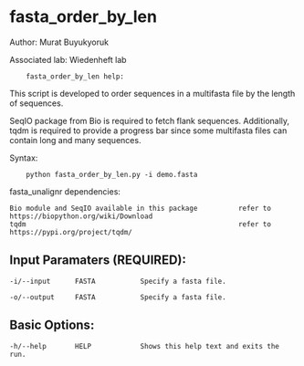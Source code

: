 # fasta_order_by_len


Author: Murat Buyukyoruk

Associated lab: Wiedenheft lab

        fasta_order_by_len help:

This script is developed to order sequences in a multifasta file by the length of sequences.

SeqIO package from Bio is required to fetch flank sequences. Additionally, tqdm is required to provide a progress bar since some multifasta files can contain long and many sequences.
        
Syntax:

        python fasta_order_by_len.py -i demo.fasta

fasta_unalignr dependencies:

	Bio module and SeqIO available in this package          refer to https://biopython.org/wiki/Download
	tqdm                                                    refer to https://pypi.org/project/tqdm/
	
Input Paramaters (REQUIRED):
----------------------------
	-i/--input		FASTA			Specify a fasta file.
	
	-o/--output		FASTA			Specify a fasta file.

Basic Options:
--------------
	-h/--help		HELP			Shows this help text and exits the run.
	
